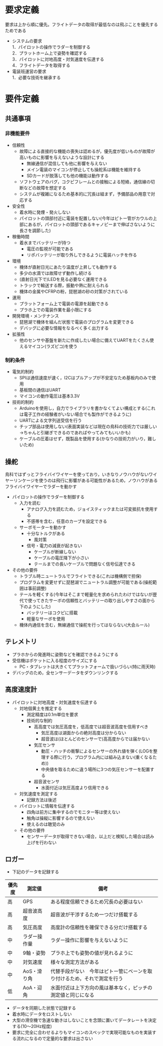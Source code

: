 # 要求定義
要求は上から順に優先。フライトデータの取得が最低なのは飛ぶことを優先するためである
* システムの要求  
  1．パイロットの操作でラダーを制御する  
  2．プラットホーム上で姿勢を確認する  
  3．パイロットに対地高度・対気速度を伝達する  
  4．フライトデータを取得する
* 電装班運営の要求  
  1．必要な技術を継承する

# 要件定義
## 共通事項
### 非機能要件
* 信頼性
  * 故障による直接的な機能の喪失は認めるが，優先度が低いものが故障が高いものに影響を与えないような設計にする
    * 無線通信が混信しても他に影響を与えない
    * メイン電装のマイコンが停止しても操舵系は機能を維持する
    * SDカードが脱落しても他の機能は動作する
  * ソフトウェアのバグ，コクピフレームとの接触による短絡，通信線の切断などの故障を想定する
  * システムが複雑になるため基本的に冗長は組まず，予備部品の用意で対応する
* 安全性
  * 着水時に発煙・発火しない
  * パイロットの頭部付近に電装を配置しない(今年はピトー管がカウルの上部にあるが，パイロットの頭部であるキャノピーまで伸ばさないように長さを調節した)
* 稼働時間
  * 着水までバッテリーが持つ
    * 電圧の監視が可能である
    * リポバッテリーが取り外しできるように電装ハッチを作る
* 環境
  * 機体が直射日光にあたり温度が上昇しても動作する
  * 多少の水滴では故障せず動作し続ける
  * (直射日光下で)LEDを見る必要なく運用できる
  * トラックで輸送する際，振動や熱に耐えられる
  * 機体の金属やCFRPの粉，琵琶湖の砂の対策がされている
* 運用
  * プラットフォーム上で電装の電源を起動できる
  * プラホ上での電装作業を最小限にする
* 開発環境・メンテナンス
  * 琵琶湖で機体を組んだ状態で電装のプログラムを変更できる
  * デバッグに必要な情報をなるべく多く出力する
* 拡張性
  * 他のセンサや基盤を新たに作成したい場合に備えてUARTをたくさん使えるマイコン(ラズピコ)を使う
### 制約条件
* 電気的制約
  * SPIは通信速度が速く，I2Cはプルアップが不安定なため基板内のみで使用
  * 基板間の通信はUART
  * マイコンの動作電圧は基本3.3V
* 技術的制約
  * Arduinoを使用し，自力でライブラリを書かなくてよい構成とする(これは電子工作の経験者がいない場合でも製作ができるように)
  * UARTによる文字列送受信を行う
  * チップ部品は使用しない(表面実装などは現在の鳥科の技術力では厳しい→ちゃんと引継ぎできるのであればやってみてもいいかも)
  * ケーブルの圧着はせず，既製品を使用する(かなりの技術力がいり，難しいため)
## 操舵
鳥科ではずっとフライバイワイヤーを使っており，いきなりノウハウがないワイヤーリンケージを使うのは飛行に影響がある可能性があるため，ノウハウがあるフライバイワイヤーでラダーを動かす
* パイロットの操作でラダーを制御する
  * 入力を読む
    * アナログ入力を読むため，ジョイスティックまたは可変抵抗を使用する
    * 不感帯を含む，任意のカーブを設定できる
  * サーボモーターを動かす
    * 十分なトルクがある
      * 風対策
    * 信号・電力の減衰が起きない
      * ケーブルが断線しない
      * ケーブルの電圧降下が小さい
      * テールまでの長いケーブルで問題なく信号伝達できる
* その他の要件
  * トラブル時ニュートラルでフライトできる(これは機構側で担保)
  * プログラムを変更せずに琵琶湖でニュートラル調整が可能である(操舵範囲は事前調整)
  * テールを軽くする(今年はそこまで軽量化を求められたわけではないが歴代で使ってきたサーボの信頼性とバッテリーの取り出しやすさの面から下のようにした)
    * バッテリーはコクピに搭載
    * 軽量なサーボを使用
  * 機体内通信を含む，無線通信で操舵を行ってはならない(大会ルール)
## テレメトリ
* プラホからの発進時に姿勢などを確認できるようにする
* 受信機はポケットに入る程度のサイズにする
  * PC・タブレットは大きくてプラットフォームで扱いづらい(特に雨天時)
* デバッグのため，全センサーデータをダウンリンクする
## 高度速度計
* パイロットに対地高度・対気速度を伝達する
  * 対地個黄土を推定する
    * 測定精度は0.1m単位を要求
    * 技術的な制約
      * 高高度では気圧高度を，低高度では超音波高度を信用すべき
        * 気圧高度は湖面からの絶対高度は分からない
        * 超音波は(ほとんどのセンサーで)高高度からでは届かない
      * 気圧センサ
        * 動圧・ハッチの衝撃によるセンサーの外れ値を弾く(LOGを整理する際に行う，プログラム内には組み込まない(重くなるため))
        * 中央値を取るために違う場所に3つの気圧センサーを配置する
      * 超音波センサ
        * 水面付近は気圧高度より信用できる
  * 対気速度を測定する
    * 記録方法は後述
  * パイロットに情報を伝達する
    * 四角は前方に集中するのでモニター等は使えない
    * 触角は操縦に影響するので使えない
    * 使えるのは聴覚のみ
  * その他の要件
    * センサーデータが取得できない場合，以上だと検知した場合は読み上げを行わない
## ロガー
* 下記のデータを記録する

| 優先度     | 測定値 | 備考  |
| ---      | ---       | ---      |
| 高 | GPS         | ある程度信頼できるため冗長の必要はない  |
| 高 | 超音波高度   | 超音波が干渉するため一つだけ搭載する    |
| 高 | 気圧高度　   | 高度計の信頼性を確保できる分だけ搭載する |
| 中 | ラダー操作量 | ラダー操作に影響を与えないように    |
| 中 | 9軸・姿勢   | プラホ上でも姿勢の値が見れるように    |
| 中 | 対気速度   | 様々な測定方法がある    |
| 中 | AoS・滑り角   | 代替手段がない　今年はピトー管にベーンを取り付けるため，それで測定を行う    |
| 低 | AoA・迎角   | 水面付近は上下方向の風は基本なく，ピッチの測定値と同じになる    |
* データを同期した状態で記録する
* 着水時にデータをロストしない
* 大型の滑空機で急速な動きはしないことを念頭に置いてデータレートを決定する(10～20Hz程度)
* 要求に完全に合わせるよりもマイコンのスペックで実現可能なものを実装する流れになるので定量的な要求は出さない


  
